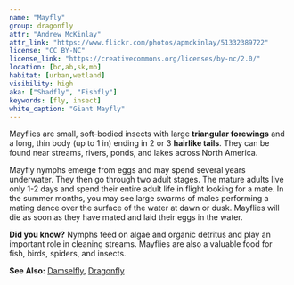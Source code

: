 ```yaml
---
name: "Mayfly"
group: dragonfly
attr: "Andrew McKinlay"
attr_link: "https://www.flickr.com/photos/apmckinlay/51332389722"
license: "CC BY-NC"
license_link: "https://creativecommons.org/licenses/by-nc/2.0/"
location: [bc,ab,sk,mb]
habitat: [urban,wetland]
visibility: high
aka: ["Shadfly", "Fishfly"]
keywords: [fly, insect]
white_caption: "Giant Mayfly"
---
```

Mayflies are small, soft-bodied insects with large **triangular forewings** and a long, thin body (up to 1 in) ending in 2 or 3 **hairlike tails**. They can be found near streams, rivers, ponds, and lakes across North America.

Mayfly nymphs emerge from eggs and may spend several years underwater. They then go through two adult stages. The mature adults live only 1-2 days and spend their entire adult life in flight looking for a mate. In the summer months, you may see large swarms of males performing a mating dance over the surface of the water at dawn or dusk. Mayflies will die as soon as they have mated and laid their eggs in the water.

**Did you know?** Nymphs feed on algae and organic detritus and play an important role in cleaning streams. Mayflies are also a valuable food for fish, birds, spiders, and insects.

<!-- generated, do not edit -->
**See Also:**
[Damselfly](/insects/damselfly/),
[Dragonfly](/insects/dragonfly/)
